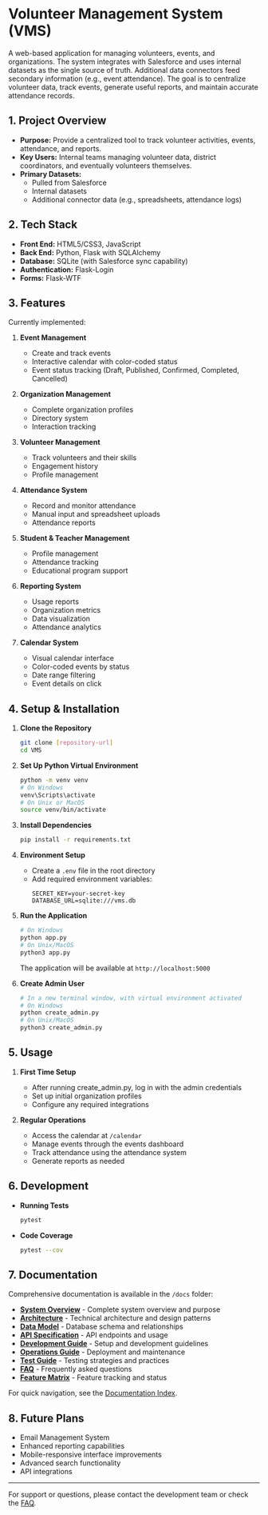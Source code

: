 # Volunteer Management System (VMS)

A web-based application for managing volunteers, events, and organizations. The system integrates with Salesforce and uses internal datasets as the single source of truth. Additional data connectors feed secondary information (e.g., event attendance). The goal is to centralize volunteer data, track events, generate useful reports, and maintain accurate attendance records.

## 1. Project Overview

- **Purpose:** Provide a centralized tool to track volunteer activities, events, attendance, and reports.  
- **Key Users:** Internal teams managing volunteer data, district coordinators, and eventually volunteers themselves.  
- **Primary Datasets:**
  - Pulled from Salesforce  
  - Internal datasets  
  - Additional connector data (e.g., spreadsheets, attendance logs)

## 2. Tech Stack

- **Front End:** HTML5/CSS3, JavaScript
- **Back End:** Python, Flask with SQLAlchemy
- **Database:** SQLite (with Salesforce sync capability)
- **Authentication:** Flask-Login
- **Forms:** Flask-WTF

## 3. Features

Currently implemented:

1. **Event Management**  
   - Create and track events
   - Interactive calendar with color-coded status
   - Event status tracking (Draft, Published, Confirmed, Completed, Cancelled)

2. **Organization Management**  
   - Complete organization profiles
   - Directory system
   - Interaction tracking

3. **Volunteer Management**
   - Track volunteers and their skills
   - Engagement history
   - Profile management

4. **Attendance System**
   - Record and monitor attendance
   - Manual input and spreadsheet uploads
   - Attendance reports

5. **Student & Teacher Management**
   - Profile management
   - Attendance tracking
   - Educational program support

6. **Reporting System**
   - Usage reports
   - Organization metrics
   - Data visualization
   - Attendance analytics

7. **Calendar System**
   - Visual calendar interface
   - Color-coded events by status
   - Date range filtering
   - Event details on click

## 4. Setup & Installation

1. **Clone the Repository**
   ```bash
   git clone [repository-url]
   cd VMS
   ```

2. **Set Up Python Virtual Environment**
   ```bash
   python -m venv venv
   # On Windows
   venv\Scripts\activate
   # On Unix or MacOS
   source venv/bin/activate
   ```

3. **Install Dependencies**
   ```bash
   pip install -r requirements.txt
   ```

4. **Environment Setup**
   - Create a `.env` file in the root directory
   - Add required environment variables:
     ```
     SECRET_KEY=your-secret-key
     DATABASE_URL=sqlite:///vms.db
     ```

5. **Run the Application**
   ```bash
   # On Windows
   python app.py
   # On Unix/MacOS
   python3 app.py
   ```
   The application will be available at `http://localhost:5000`

6. **Create Admin User**
   ```bash
   # In a new terminal window, with virtual environment activated
   # On Windows
   python create_admin.py
   # On Unix/MacOS
   python3 create_admin.py
   ```

## 5. Usage

1. **First Time Setup**
   - After running create_admin.py, log in with the admin credentials
   - Set up initial organization profiles
   - Configure any required integrations

2. **Regular Operations**
   - Access the calendar at `/calendar`
   - Manage events through the events dashboard
   - Track attendance using the attendance system
   - Generate reports as needed

## 6. Development

- **Running Tests**
  ```bash
  pytest
  ```

- **Code Coverage**
  ```bash
  pytest --cov
  ```

## 7. Documentation

Comprehensive documentation is available in the `/docs` folder:

- **[System Overview](docs/01-overview.md)** - Complete system overview and purpose
- **[Architecture](docs/02-architecture.md)** - Technical architecture and design patterns
- **[Data Model](docs/03-data-model.md)** - Database schema and relationships
- **[API Specification](docs/04-api-spec.md)** - API endpoints and usage
- **[Development Guide](docs/05-dev-guide.md)** - Setup and development guidelines
- **[Operations Guide](docs/06-ops-guide.md)** - Deployment and maintenance
- **[Test Guide](docs/07-test-guide.md)** - Testing strategies and practices
- **[FAQ](docs/09-faq.md)** - Frequently asked questions
- **[Feature Matrix](docs/FEATURE_MATRIX.md)** - Feature tracking and status

For quick navigation, see the [Documentation Index](docs/README.md).

## 8. Future Plans

- Email Management System
- Enhanced reporting capabilities
- Mobile-responsive interface improvements
- Advanced search functionality
- API integrations

---

For support or questions, please contact the development team or check the [FAQ](docs/09-faq.md).
